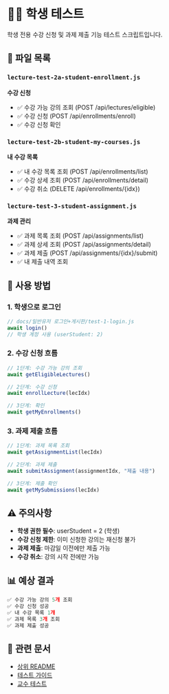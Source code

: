 # 👨‍🎓 학생 테스트

학생 전용 수강 신청 및 과제 제출 기능 테스트 스크립트입니다.

## 📁 파일 목록

### `lecture-test-2a-student-enrollment.js`
**수강 신청**

- ✅ 수강 가능 강의 조회 (POST /api/lectures/eligible)
- ✅ 수강 신청 (POST /api/enrollments/enroll)
- ✅ 수강 신청 확인

### `lecture-test-2b-student-my-courses.js`
**내 수강 목록**

- ✅ 내 수강 목록 조회 (POST /api/enrollments/list)
- ✅ 수강 상세 조회 (POST /api/enrollments/detail)
- ✅ 수강 취소 (DELETE /api/enrollments/{idx})

### `lecture-test-3-student-assignment.js`
**과제 관리**

- ✅ 과제 목록 조회 (POST /api/assignments/list)
- ✅ 과제 상세 조회 (POST /api/assignments/detail)
- ✅ 과제 제출 (POST /api/assignments/{idx}/submit)
- ✅ 내 제출 내역 조회

## 🚀 사용 방법

### 1. 학생으로 로그인
```javascript
// docs/일반유저 로그인+게시판/test-1-login.js
await login()
// 학생 계정 사용 (userStudent: 2)
```

### 2. 수강 신청 흐름
```javascript
// 1단계: 수강 가능 강의 조회
await getEligibleLectures()

// 2단계: 수강 신청
await enrollLecture(lecIdx)

// 3단계: 확인
await getMyEnrollments()
```

### 3. 과제 제출 흐름
```javascript
// 1단계: 과제 목록 조회
await getAssignmentList(lecIdx)

// 2단계: 과제 제출
await submitAssignment(assignmentIdx, "제출 내용")

// 3단계: 제출 확인
await getMySubmissions(lecIdx)
```

## ⚠️ 주의사항

- **학생 권한 필수**: userStudent = 2 (학생)
- **수강 신청 제한**: 이미 신청한 강의는 재신청 불가
- **과제 제출**: 마감일 이전에만 제출 가능
- **수강 취소**: 강의 시작 전에만 가능

## 📊 예상 결과

```javascript
✅ 수강 가능 강의 5개 조회
✅ 수강 신청 성공
✅ 내 수강 목록 1개
✅ 과제 목록 3개 조회
✅ 과제 제출 성공
```

## 🔗 관련 문서

- [상위 README](../README.md)
- [테스트 가이드](../TEST_GUIDE.md)
- [교수 테스트](../03-professor/)
